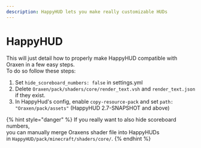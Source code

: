 ```yaml
---
description: HappyHUD lets you make really customizable HUDs
---
```


# HappyHUD

This will just detail how to properly make HappyHUD compatible with Oraxen in a few easy steps.\
To do so follow these steps:

1. Set `hide_scoreboard_numbers: false` in settings.yml
2. Delete `Oraxen/pack/shaders/core/render_text.vsh` and `render_text.json` if they exist.
3. In HappyHud's config, enable `copy-resource-pack` and set `path: "Oraxen/pack/assets"` (HappyHUD 2.7-SNAPSHOT and above)

{% hint style="danger" %}
If you really want to also hide scoreboard numbers,\
you can manually merge Oraxens shader file into HappyHUDs\
in `HappyHUD/pack/minecraft/shaders/core/`.
{% endhint %}
